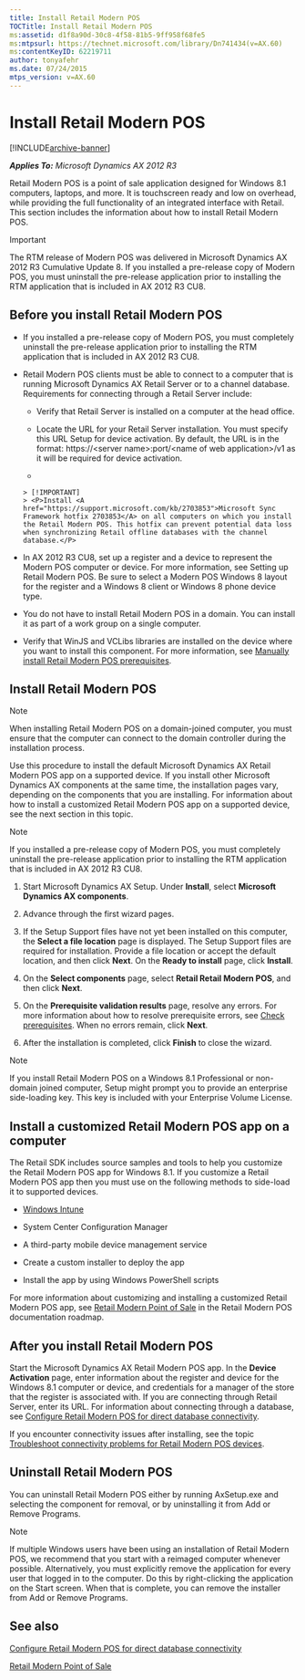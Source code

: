 ```yaml
---
title: Install Retail Modern POS
TOCTitle: Install Retail Modern POS
ms:assetid: d1f8a90d-30c8-4f58-81b5-9ff958f68fe5
ms:mtpsurl: https://technet.microsoft.com/library/Dn741434(v=AX.60)
ms:contentKeyID: 62219711
author: tonyafehr
ms.date: 07/24/2015
mtps_version: v=AX.60
---
```


# Install Retail Modern POS 


[!INCLUDE[archive-banner](includes/archive-banner.md)]


_**Applies To:** Microsoft Dynamics AX 2012 R3_

Retail Modern POS is a point of sale application designed for Windows 8.1 computers, laptops, and more. It is touchscreen ready and low on overhead, while providing the full functionality of an integrated interface with Retail. This section includes the information about how to install Retail Modern POS.


> [!IMPORTANT]
> <P>The RTM release of Modern POS was delivered in Microsoft Dynamics AX 2012 R3 Cumulative Update 8. If you installed a pre-release copy of Modern POS, you must uninstall the pre-release application prior to installing the RTM application that is included in AX 2012 R3 CU8.</P>



## Before you install Retail Modern POS

  - If you installed a pre-release copy of Modern POS, you must completely uninstall the pre-release application prior to installing the RTM application that is included in AX 2012 R3 CU8.

  - Retail Modern POS clients must be able to connect to a computer that is running Microsoft Dynamics AX Retail Server or to a channel database. Requirements for connecting through a Retail Server include:
    
      - Verify that Retail Server is installed on a computer at the head office.
    
      - Locate the URL for your Retail Server installation. You must specify this URL Setup for device activation. By default, the URL is in the format: https://\<server name\>:port/\<name of web application\>/v1 as it will be required for device activation.
    
      - 
        

        > [!IMPORTANT]
        > <P>Install <A href="https://support.microsoft.com/kb/2703853">Microsoft Sync Framework hotfix 2703853</A> on all computers on which you install the Retail Modern POS. This hotfix can prevent potential data loss when synchronizing Retail offline databases with the channel database.</P>



  - In AX 2012 R3 CU8, set up a register and a device to represent the Modern POS computer or device. For more information, see Setting up Retail Modern POS. Be sure to select a Modern POS Windows 8 layout for the register and a Windows 8 client or Windows 8 phone device type.

  - You do not have to install Retail Modern POS in a domain. You can install it as part of a work group on a single computer.

  - Verify that WinJS and VCLibs libraries are installed on the device where you want to install this component. For more information, see [Manually install Retail Modern POS prerequisites](manually-install-retail-modern-pos-prerequisites.md).

## Install Retail Modern POS


> [!NOTE]
> <P>When installing Retail Modern POS on a domain-joined computer, you must ensure that&nbsp;the computer can connect to the domain controller during the installation process.</P>



Use this procedure to install the default Microsoft Dynamics AX Retail Modern POS app on a supported device. If you install other Microsoft Dynamics AX components at the same time, the installation pages vary, depending on the components that you are installing. For information about how to install a customized Retail Modern POS app on a supported device, see the next section in this topic.


> [!NOTE]
> <P>If you installed a pre-release copy of Modern POS, you must completely uninstall the pre-release application prior to installing the RTM application that is included in AX 2012 R3 CU8.</P>



1.  Start Microsoft Dynamics AX Setup. Under **Install**, select **Microsoft Dynamics AX components**.

2.  Advance through the first wizard pages.

3.  If the Setup Support files have not yet been installed on this computer, the **Select a file location** page is displayed. The Setup Support files are required for installation. Provide a file location or accept the default location, and then click **Next**. On the **Ready to install** page, click **Install**.

4.  On the **Select components** page, select **Retail Retail Modern POS**, and then click **Next**.

5.  On the **Prerequisite validation results** page, resolve any errors. For more information about how to resolve prerequisite errors, see [Check prerequisites](check-prerequisites.md). When no errors remain, click **Next**.

6.  After the installation is completed, click **Finish** to close the wizard.


> [!NOTE]
> <P>If you install Retail Modern POS on a Windows 8.1 Professional or non-domain joined computer, Setup might prompt you to provide an enterprise side-loading key. This key is included with your Enterprise Volume License.</P>



## Install a customized Retail Modern POS app on a computer

The Retail SDK includes source samples and tools to help you customize the Retail Modern POS app for Windows 8.1. If you customize a Retail Modern POS app then you must use on the following methods to side-load it to supported devices.

  - [Windows Intune](https://go.microsoft.com/fwlink/?linkid=397194)

  - System Center Configuration Manager

  - A third-party mobile device management service

  - Create a custom installer to deploy the app

  - Install the app by using Windows PowerShell scripts

For more information about customizing and installing a customized Retail Modern POS app, see [Retail Modern Point of Sale](retail-modern-point-of-sale.md) in the Retail Modern POS documentation roadmap.

## After you install Retail Modern POS

Start the Microsoft Dynamics AX Retail Modern POS app. In the **Device Activation** page, enter information about the register and device for the Windows 8.1 computer or device, and credentials for a manager of the store that the register is associated with. If you are connecting through Retail Server, enter its URL. For information about connecting through a database, see [Configure Retail Modern POS for direct database connectivity](configure-retail-modern-pos-for-direct-database-connectivity.md).

If you encounter connectivity issues after installing, see the topic [Troubleshoot connectivity problems for Retail Modern POS devices](troubleshoot-connectivity-problems-for-retail-modern-pos-devices.md).

## Uninstall Retail Modern POS

You can uninstall Retail Modern POS either by running AxSetup.exe and selecting the component for removal, or by uninstalling it from Add or Remove Programs.


> [!NOTE]
> <P>If multiple Windows users have been using an installation of Retail Modern POS, we recommend that you start with a reimaged computer whenever possible. Alternatively, you must explicitly remove the application for every user that logged in to the computer. Do this by right-clicking the application on the Start screen. When that is complete, you can remove the installer from Add or Remove Programs.</P>



## See also

[Configure Retail Modern POS for direct database connectivity](configure-retail-modern-pos-for-direct-database-connectivity.md)

[Retail Modern Point of Sale](retail-modern-point-of-sale.md)

  


